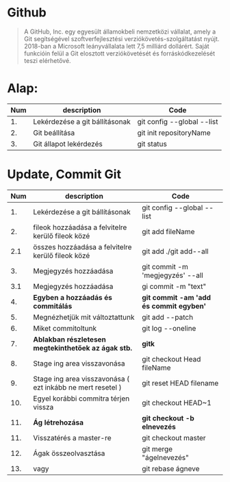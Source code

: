 # Github 
>A GitHub, Inc. egy egyesült államokbeli nemzetközi vállalat, amely a Git segítségével szoftverfejlesztési verziókövetés-szolgáltatást nyújt. 2018-ban a Microsoft leányvállalata lett 7,5 milliárd dollárért. Saját funkcióin felül a Git elosztott verziókövetését és forráskódkezelését teszi elérhetővé.
# Alap:

Num|description|Code|
----------|----------|----------
1.|Lekérdezése a git bállításonak|git config --global --list
2.|Git beállítása|git init repositoryName
3.|Git állapot lekérdezés|git status

# Update, Commit Git

Num|description|Code|
----------|----------|----------
1.|Lekérdezése a git bállításonak|git config --global --list
2.|fileok hozzáadása a felvitelre kerülő fileok közé|git add fileName
2.1|összes hozzáadása a felvitelre kerülő fileok közé|git add ./git add--all
3.|Megjegyzés hozzáadása|git commit -m 'megjegyzés' --all
3.1|Megjegyzés hozzáadása|gi commit -m "text"
4.|<b>Egyben a hozzáadás és commitálás|<b>git commit -am 'add és commit egyben'</b>
5.|Megnézhetjük mit változtattunk|git add --patch
6.|Miket commitoltunk|git log --oneline
7.|<b> Ablakban részletesen megtekinthetőek az ágak stb.</b>|<b>gitk</b>
8.| Stage ing area visszavonása|git checkout Head fileName
9.| Stage ing area visszavonása ( ezt inkább ne mert resetel )|git reset HEAD filename
10.| Egyel korábbi commitra térjen vissza|git checkout HEAD~1 
11.| <b>Ág létrehozása</b>|<b>git checkout -b elnevezés</b>
11.| Visszatérés a master-re |git checkout master
12.| Ágak összeolvasztása |git merge "ágelnevezés"
13.|vagy|git rebase ágneve



